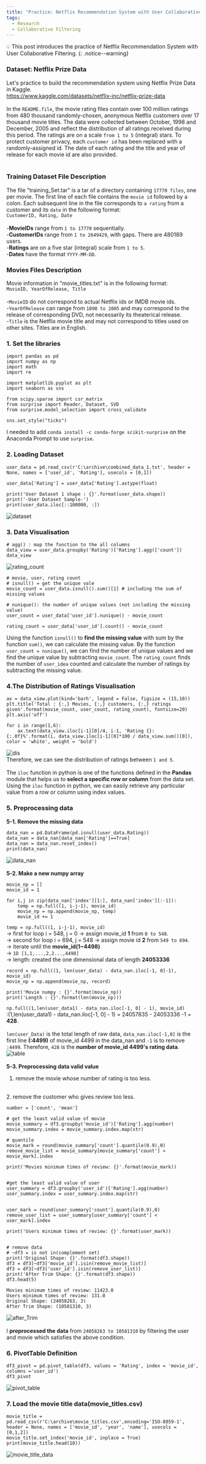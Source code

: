 ```yaml
---
title: "Practice: Netflix Recommendation System with User Collaborative Filtering"
tags:
  - Research
  - Collaborative Filtering
---
```

💡 This post introduces the practice of Netflix Recommendation System with User Collaborative Filtering.
{: .notice--warning}
### Dataset: Netflix Prize Data
Let's practice to build the recommendation system using Netflix Prize Data in Kaggle.
<br>
https://www.kaggle.com/datasets/netflix-inc/netflix-prize-data
<br>
<br>
In the `README.file`, the movie rating files contain over 100 million ratings from 480 thousand randomly-chosen, anonymous Netflix customers over 17 thousand movie titles. The data were collected between October, 1998 and December, 2005 and reflect the distribution of all ratings received during this period. The ratings are on a scale `from 1 to 5` (integral) stars. To protect customer privacy, each `customer id` has been replaced with a randomly-assigned id. The date of each rating and the title and year of release for each movie id are also provided.
<br>
<br>
### Training Dataset File Description
The file "training_Set.tar" is a tar of a directory containing `17770 files`, one per movie. The first line of each file contains the `movie id` followed by a colon. Each subsequent line in the file corresponds to `a rating` from a customer and its `date` in the following format:
<br>
`CustomerID, Rating, Date`
<br>
<br>
-**MovieIDs** range from `1 to 17770` sequentially.
<br>
-**CustomerIDs** range from `1 to 2649429`, with gaps. There are 480189 users.
<br>
-**Ratings** are on a five star (integral) scale from `1 to 5`.
<br>
-**Dates** have the format `YYYY-MM-DD`.
<br>
### Movies Files Description
Movie information in  "movie_titles.txt" is in the following format:
<br>
`MovieID, YearOfRelease, Title`
<br>
<br>
-`MovieID` do not correspond to actual Netflix ids or IMDB movie ids.
<br>
-`YearOfRelease` can range from `1890 to 2005` and may correspond to the release of corresponding DVD, not necessarily its theaterical release.
<br>
-`Title` is the Netflix movie title and may not correspond to titles used on other sites. Titles are in English.

### 1. Set the libraries
```
import pandas as pd
import numpy as np
import math
import re

import matplotlib.pyplot as plt
import seaborn as sns

from scipy.sparse import csr_matrix
from surprise import Reader, Dataset, SVD
from surprise.model_selection import cross_validate

sns.set_style("ticks")
```
I needed to add `conda install -c conda-forge scikit-surprise` on the Anaconda Prompt to use `surprise`.

### 2. Loading Dataset
```
user_data = pd.read_csv(r'C:\archive\combined_data_1.txt', header = None, names = ['user_id', 'Rating'], usecols = [0,1])

user_data['Rating'] = user_data['Rating'].astype(float)

print('User Dataset 1 shape : {}'.format(user_data.shape))
print('-User Dataset Sample-')
print(user_data.iloc[::100000, :])
```
![dataset](https://user-images.githubusercontent.com/40441643/218694825-bbb9377e-3c5b-4280-a4b9-8702b68c2c24.PNG)

### 3. Data Visualisation
```
# agg() : map the function to the all columns
data_view = user_data.groupby('Rating')['Rating'].agg(['count'])
data_view
```
![rating_count](https://user-images.githubusercontent.com/40441643/218713193-be04f491-538f-42f6-9d4d-96abf679b858.PNG)
```
# movie, user, rating count
# isnull() = get the unique vale
movie_count = user_data.isnull().sum()[1] # including the sum of missing values

# nunique(): the number of unique values (not including the missing value)
user_count = user_data['user_id'].nunique() - movie_count

rating_count = user_data['user_id'].count() - movie_count
```
Using the function `isnull()` to **find the missing value** with sum by the function `sum()`, we can calculate the missing value. By the function `user_count = nunique()`, we can find the number of unique values and we find the unique value by subtracting `movie_count`. The `rating_count`  finds the number of `user_idea` counted and calculate the number of ratings by subtracting the missing value.

### 4.The Distribution of Ratings Visualisation
```
ax = data_view.plot(kind='barh', legend = False, figsize = (15,10))
plt.title('Total : {:,} Movies, {:,} customers, {:,} ratings given'.format(movie_count, user_count, rating_count), fontsize=20)
plt.axis('off')

for i in range(1,6):
    ax.text(data_view.iloc[i-1][0]/4, i-1, 'Rating {}: {:.0f}%'.format(i, data_view.iloc[i-1][0]*100 / data_view.sum()[0]), color = 'white', weight = 'bold')
```
![dis](https://user-images.githubusercontent.com/40441643/218756838-69cb72b4-7a09-4d03-8d6a-50cf29adebc7.png)
<br>
Therefore, we can see the distribution of ratings between `1 and 5`.
<br>
<br>
The `iloc` function in python is one of the functions defined in the **Pandas** module that helps us to **select a specific row or column** from the data set. Using the `iloc` function in python, we can easily retrieve any particular value from a row or column using index values.

### 5. Preprocessing data
**5-1. Remove the missing data**
```
data_nan = pd.DataFrame(pd.isnull(user_data.Rating))
data_nan = data_nan[data_nan['Rating']==True]
data_nan = data_nan.reset_index()
print(data_nan)
```
![data_nan](https://user-images.githubusercontent.com/40441643/218936946-9088c99f-0520-4946-b4ed-ac0c1f25b4ef.PNG)
<br>
<br>
**5-2. Make a new numpy array**
```
movie_np = []
movie_id = 1

for i,j in zip(data_nan['index'][1:], data_nan['index'][:-1]):
    temp = np.full((1, i-j-1), movie_id)
    movie_np = np.append(movie_np, temp)
    movie_id += 1
```
`temp = np.full((1, i-j-1), movie_id)`
<br>
-> first for loop i = 548, j = 0 -> assign movie_id **1** from `0 to 548`.
<br>
-> second for loop i = 694, j = 548 -> assign movie id **2** from `549 to 694`.
<br>
-> iterate until the **movie_id(1~4498)**
<br>
-> `1D [1,1,...,2,2...,4498]`
<br>
-> length: created the one dimensional data of length **24053336**

```
record = np.full((1, len(user_data) - data_nan.iloc[-1, 0]-1), movie_id)
movie_np = np.append(movie_np, record)

print('Movie numpy : {}'.format(movie_np))
print('Length : {}'.format(len(movie_np)))
```

`np.full((1,len(user_data1) - data_nan.iloc[-1, 0] - 1), movie_id)`
<br>
:(1,len(user_data1) - data_nan.iloc[-1, 0] - 1) = 24057835 - 24053336 -1 = **428**.
<br>
<br>
`len(user_Data)` is the total length of raw data, `data_nan.iloc[-1,0]` is the first line **(:4499)** of movie_id 4499 in the data_nan and `-1` is to remove `:4499`. Therefore, `428` is the **number of movie_id 4499's rating data**.
<br>
![table](https://user-images.githubusercontent.com/40441643/218946412-944b9b0b-8f29-4321-8af0-f6e0266bcf40.PNG)
<br>
<br>
**5-3. Preprocessing data valid value**
<br>
1. remove the movie whose number of rating is too less.
<br>
2. remove the customer who gives review too less.

```
number = ['count', 'mean']

# get the least valid value of movie
movie_summary = df3.groupby('movie_id')['Rating'].agg(number)
movie_summary.index = movie_summary.index.map(str)

# quantile
movie_mark = round(movie_summary['count'].quantile(0.9),0)
remove_movie_list = movie_summary[movie_summary['count'] < movie_mark].index

print('Movies minimum times of review: {}'.format(movie_mark))


#get the least valid value of user
user_summary = df3.groupby('user_id')['Rating'].agg(number)
user_summary.index = user_summary.index.map(str)


user_mark = round(user_summary['count'].quantile(0.9),0)
remove_user_list = user_summary[user_summary['count'] < user_mark].index

print('Users minimum times of review: {}'.format(user_mark))


# remove data
# ~df3 = is not in(complement set)
print('Original Shape: {}'.format(df3.shape))
df3 = df3[~df3['movie_id'].isin(remove_movie_list)]
df3 = df3[~df3['user_id'].isin(remove_user_list)]
print('After Trim Shape: {}'.format(df3.shape))
df3.head(5)
```

```
Movies minimum times of review: 11423.0
Users minimum times of review: 131.0
Original Shape: (24058263, 3)
After Trim Shape: (10581310, 3)
```
![after_Trim](https://user-images.githubusercontent.com/40441643/219842558-e3284da1-cb9d-4de4-8a13-f41ff76aea19.PNG)
<br>
<br>
I **preprocessed the data** from `24058263 to 10581310` by filtering the user and movie which satisfies the above condition.

### 6. PivotTable Definition
```
df3_pivot = pd.pivot_table(df3, values = 'Rating', index = 'movie_id', columns ='user_id')
df3_pivot
```
![pivot_table](https://user-images.githubusercontent.com/40441643/219867695-48b236b2-c946-409e-9daf-50d0e9eed97c.PNG)

### 7. Load the movie title data(movie_titles.csv)
```
movie_title = pd.read_csv(r'C:\archive\movie_titles.csv',encoding='ISO-8859-1', header = None, names = ['movie_id', 'year', 'name'], usecols = [0,1,2])
movie_title.set_index('movie_id', inplace = True)
print(movie_title.head(10))
```
![movie_title_data](https://user-images.githubusercontent.com/40441643/219867856-205da6be-04bd-4d08-839e-7adb73d841f9.PNG)
